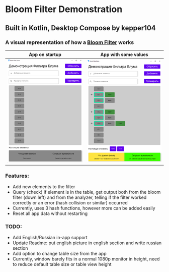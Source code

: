# Bloom Filter Demonstration
## Built in Kotlin, Desktop Compose by kepper104
### A visual representation of how a [Bloom Filter](https://en.wikipedia.org/wiki/Bloom_filter) works

|       App on startup        |  App with some values   |
|:---------------------------:|:-----------------------:|
| ![img_1.png](img/img_1.png) | ![img.png](img/img.png) |


### Features:
- Add new elements to the filter
- Query (check) if element is in the table, get output both from the bloom filter (down left) and from the analyzer, 
telling if the filter worked correctly or an error (hash collision or similar) occurred
- Currently, uses 3 hash functions, however more can be added easily
- Reset all app data without restarting

### TODO:
- Add English/Russian in-app support
- Update Readme: put english picture in english section and write russian section
- Add option to change table size from the app
- Currently, window barely fits in a normal 1080p monitor in height, need to reduce default table size or table view height
